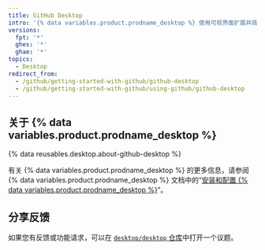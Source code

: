 ```yaml
---
title: GitHub Desktop
intro: '{% data variables.product.prodname_desktop %} 使用可视界面扩展并简化您的 Git 和 {% data variables.product.prodname_dotcom %} 工作流程。'
versions:
  fpt: '*'
  ghes: '*'
  ghae: '*'
topics:
  - Desktop
redirect_from:
  - /github/getting-started-with-github/github-desktop
  - /github/getting-started-with-github/using-github/github-desktop
---
```


## 关于 {% data variables.product.prodname_desktop %}

{% data reusables.desktop.about-github-desktop %}

有关 {% data variables.product.prodname_desktop %} 的更多信息，请参阅 {% data variables.product.prodname_desktop %} 文档中的“[安装和配置 {% data variables.product.prodname_desktop %}](/desktop/installing-and-configuring-github-desktop)”。

## 分享反馈

如果您有反馈或功能请求，可以在 [`desktop/desktop` 仓库](https://github.com/desktop/desktop)中打开一个议题。
